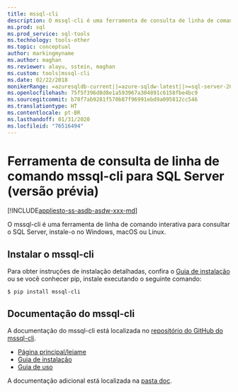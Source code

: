 ```yaml
---
title: mssql-cli
description: O mssql-cli é uma ferramenta de consulta de linha de comando interativa para SQL Server que é executada no Windows, no macOS ou no Linux.
ms.prod: sql
ms.prod_service: sql-tools
ms.technology: tools-other
ms.topic: conceptual
author: markingmyname
ms.author: maghan
ms.reviewer: alayu, sstein, maghan
ms.custom: tools|mssql-cli
ms.date: 02/22/2018
monikerRange: =azuresqldb-current||=azure-sqldw-latest||>=sql-server-2016||=sqlallproducts-allversions||>=sql-server-linux-2017
ms.openlocfilehash: 75f5f396d8d8e1a593967a304891c6158fbe4bc9
ms.sourcegitcommit: b78f7ab9281f570b87f96991ebd9a095812cc546
ms.translationtype: HT
ms.contentlocale: pt-BR
ms.lasthandoff: 01/31/2020
ms.locfileid: "76516494"
---
```

# <a name="mssql-cli-command-line-query-tool-for-sql-server-preview"></a>Ferramenta de consulta de linha de comando mssql-cli para SQL Server (versão prévia)

[!INCLUDE[appliesto-ss-asdb-asdw-xxx-md](../includes/appliesto-ss-asdb-asdw-xxx-md.md)]

O mssql-cli é uma ferramenta de linha de comando interativa para consultar o SQL Server, instale-o no Windows, macOS ou Linux.

## <a name="install-mssql-cli"></a>Instalar o mssql-cli

Para obter instruções de instalação detalhadas, confira o [Guia de instalação](https://github.com/dbcli/mssql-cli/blob/master/doc/installation_guide.md) ou se você conhecer pip, instale executando o seguinte comando:

```$ pip install mssql-cli```

## <a name="mssql-cli-documentation"></a>Documentação do mssql-cli

A documentação do mssql-cli está localizada no [repositório do GitHub do mssql-cli](https://github.com/dbcli/mssql-cli).

- [Página principal/leiame](https://github.com/dbcli/mssql-cli)
- [Guia de instalação](https://github.com/dbcli/mssql-cli/blob/master/doc/installation_guide.md)
- [Guia de uso](https://github.com/dbcli/mssql-cli/blob/master/doc/usage_guide.md)

A documentação adicional está localizada na [pasta doc](https://github.com/dbcli/mssql-cli/tree/master/doc).